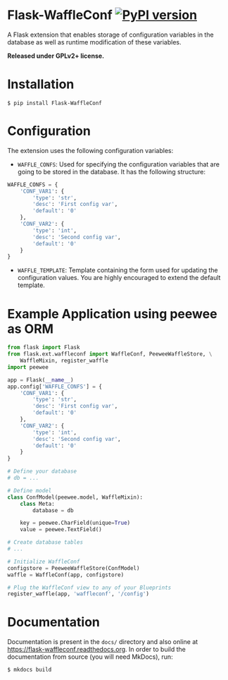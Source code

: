 # Flask-WaffleConf [![PyPI version](https://img.shields.io/pypi/v/Flask-WaffleConf.svg)](https://pypi.python.org/pypi/Flask-WaffleConf)

A Flask extension that enables storage of configuration variables in the
database as well as runtime modification of these variables.

**Released under GPLv2+ license.**

# Installation

```shell
$ pip install Flask-WaffleConf
```

# Configuration

The extension uses the following configuration variables:

- `WAFFLE_CONFS`: Used for specifying the configuration variables that are
  going to be stored in the database. It has the following structure:

```python
WAFFLE_CONFS = {
    'CONF_VAR1': {
        'type': 'str',
        'desc': 'First config var',
        'default': '0'
    },
    'CONF_VAR2': {
        'type': 'int',
        'desc': 'Second config var',
        'default': '0'
    }
}
```

- `WAFFLE_TEMPLATE`: Template containing the form used for updating the
  configuration values. You are highly encouraged to extend the default
  template.

# Example Application using peewee as ORM

```python
from flask import Flask
from flask.ext.waffleconf import WaffleConf, PeeweeWaffleStore, \
    WaffleMixin, register_waffle
import peewee

app = Flask(__name__)
app.config['WAFFLE_CONFS'] = {
    'CONF_VAR1': {
        'type': 'str',
        'desc': 'First config var',
        'default': '0'
    },
    'CONF_VAR2': {
        'type': 'int',
        'desc': 'Second config var',
        'default': '0'
    }
}

# Define your database
# db = ...

# Define model
class ConfModel(peewee.model, WaffleMixin):
    class Meta:
        database = db

    key = peewee.CharField(unique=True)
    value = peewee.TextField()

# Create database tables
# ...

# Initialize WaffleConf
configstore = PeeweeWaffleStore(ConfModel)
waffle = WaffleConf(app, configstore)

# Plug the WaffleConf view to any of your Blueprints
register_waffle(app, 'waffleconf', '/config')
```

# Documentation

Documentation is present in the `docs/` directory and also online at
<https://flask-waffleconf.readthedocs.org>. In order to build the documentation
from source (you will need MkDocs), run:

```shell
$ mkdocs build
```
